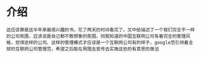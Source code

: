 # 介绍

    这应该算是这半年来最感兴趣的书，花了两天的时间看完了。文中给描述了一个我们完全不一样的公司氛围，应该说是自己都不敢想象的氛围，同我知道的中国互联网公司有着完全的管理风格，觉得这样的公司、这样的管理模式才应该是一个互联网公司有的样子，google范引领着全球的互联网公司管理范，希望之后能在周围去宣传去实施这些的有意思的做法
